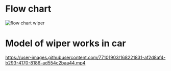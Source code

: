 # Flow chart

![flow chart wiper](https://user-images.githubusercontent.com/77101903/168221038-5a83a338-2b48-4645-a1af-1c33a3ea11ca.PNG)
# Model of wiper works in car



https://user-images.githubusercontent.com/77101903/168221831-af2d8af4-b293-4170-8186-ad554c2baa44.mp4

